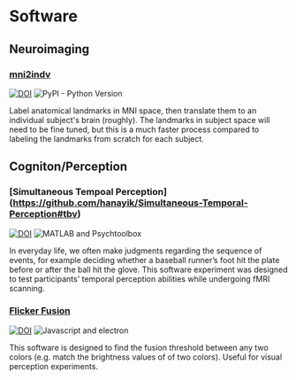 # Software

## Neuroimaging
### [mni2indv](https://github.com/hanayik/mni2indv#introduction)
[![DOI](https://zenodo.org/badge/144298465.svg)](https://zenodo.org/badge/latestdoi/144298465)
![PyPI - Python Version](https://img.shields.io/pypi/pyversions/Django.svg)


Label anatomical landmarks in MNI space, then translate them to an individual subject's brain (roughly). The landmarks in subject space will need to be fine tuned, but this is a much faster process compared to labeling the landmarks from scratch for each subject. 

## Cogniton/Perception
### [Simultaneous Tempoal Perception] (https://github.com/hanayik/Simultaneous-Temporal-Perception#tbv)
[![DOI](https://zenodo.org/badge/70529141.svg)](https://zenodo.org/badge/latestdoi/70529141) ![MATLAB and Psychtoolbox](https://img.shields.io/badge/MATLAB-PsychToolbox-red.svg)

In everyday life, we often make judgments regarding the sequence of events, for example deciding whether a baseball runner’s foot hit the plate before or after the ball hit the glove. This software experiment was designed to test participants' temporal perception abilities while undergoing fMRI scanning.


### [Flicker Fusion](https://github.com/hanayik/FlickerFusion)
[![DOI](https://zenodo.org/badge/101123422.svg)](https://zenodo.org/badge/latestdoi/101123422) ![Javascript and electron](https://img.shields.io/badge/Javascript-Electron-blue.svg)

This software is designed to find the fusion threshold between any two colors (e.g. match the brightness values of of two colors). Useful for visual perception experiments. 


